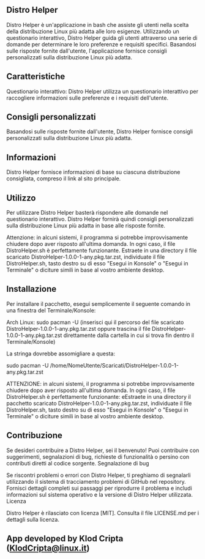 ## Distro Helper

Distro Helper è un'applicazione in bash che assiste gli utenti nella scelta della distribuzione Linux più adatta alle loro esigenze. Utilizzando un questionario interattivo, Distro Helper guida gli utenti attraverso una serie di domande per determinare le loro preferenze e requisiti specifici. Basandosi sulle risposte fornite dall'utente, l'applicazione fornisce consigli personalizzati sulla distribuzione Linux più adatta.

## Caratteristiche

Questionario interattivo: Distro Helper utilizza un questionario interattivo per raccogliere informazioni sulle preferenze e i requisiti dell'utente.

## Consigli personalizzati

Basandosi sulle risposte fornite dall'utente, Distro Helper fornisce consigli personalizzati sulla distribuzione Linux più adatta.

## Informazioni

Distro Helper fornisce informazioni di base su ciascuna distribuzione consigliata, compreso il link al sito principale.

## Utilizzo

Per utilizzare Distro Helper basterà rispondere alle domande nel questionario interattivo. Distro Helper fornirà quindi consigli personalizzati sulla distribuzione Linux più adatta in base alle risposte fornite.

Attenzione: in alcuni sistemi, il programma si potrebbe improvvisamente chiudere dopo aver risposto all'ultima domanda. In ogni caso, il file DistroHelper.sh è perfettamente funzionante. Estraete in una directory il file scaricato DistroHelper-1.0.0-1-any.pkg.tar.zst, individuate il file DistroHelper.sh, tasto destro su di esso "Esegui in Konsole" o "Esegui in Terminale" o diciture simili in base al vostro ambiente desktop.

## Installazione

Per installare il pacchetto, esegui semplicemente il seguente comando in una finestra del Terminale/Konsole:

Arch Linux: sudo pacman -U (inserisci qui il percorso del file scaricato DistroHelper-1.0.0-1-any.pkg.tar.zst oppure trascina il file DistroHelper-1.0.0-1-any.pkg.tar.zst direttamente dalla cartella in cui si trova fin dentro il Terminale/Konsole)

La stringa dovrebbe assomigliare a questa:

sudo pacman -U /home/NomeUtente/Scaricati/DistroHelper-1.0.0-1-any.pkg.tar.zst

ATTENZIONE: in alcuni sistemi, il programma si potrebbe improvvisamente chiudere dopo aver risposto all'ultima domanda. In ogni caso, il file DistroHelper.sh è perfettamente funzionante: eEstraete in una directory il pacchetto scaricato DistroHelper-1.0.0-1-any.pkg.tar.zst, individuate il file DistroHelper.sh, tasto destro su di esso "Esegui in Konsole" o "Esegui in Terminale" o diciture simili in base al vostro ambiente desktop.

## Contribuzione

Se desideri contribuire a Distro Helper, sei il benvenuto! Puoi contribuire con suggerimenti, segnalazioni di bug, richieste di funzionalità o persino con contributi diretti al codice sorgente.
Segnalazione di bug

Se riscontri problemi o errori con Distro Helper, ti preghiamo di segnalarli utilizzando il sistema di tracciamento problemi di GitHub nel repository. Fornisci dettagli completi sui passaggi per riprodurre il problema e includi informazioni sul sistema operativo e la versione di Distro Helper utilizzata.
Licenza

Distro Helper è rilasciato con licenza [MIT]. Consulta il file LICENSE.md per i dettagli sulla licenza.
## App developed by Klod Cripta (KlodCripta@linux.it)
